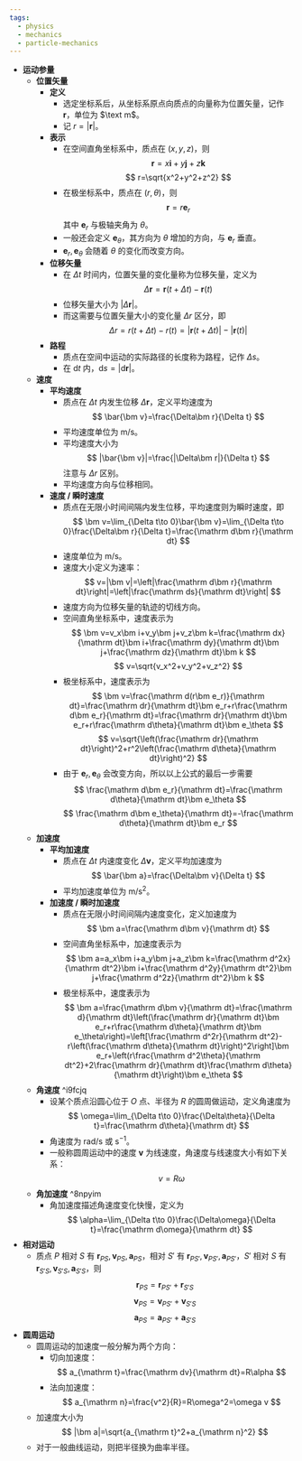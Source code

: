 ```yaml
---
tags:
  - physics
  - mechanics
  - particle-mechanics
---
```


- **运动参量**
	- **位置矢量**
		- **定义**
			- 选定坐标系后，从坐标系原点向质点的向量称为位置矢量，记作 $\bm r$，单位为 $\text m$。
			- 记 $r=|\bm r|$。
		- **表示**
			- 在空间直角坐标系中，质点在 $(x,y,z)$，则
			  $$
			  \bm r=x\bm i+y\bm j+z\bm k
			  $$
			  $$
			  r=\sqrt{x^2+y^2+z^2}
			  $$
			- 在极坐标系中，质点在 $(r,\theta)$，则
			  $$
			  \bm r=r\bm e_r
			  $$
			  其中 $\bm e_r$ 与极轴夹角为 $\theta$。
			- 一般还会定义 $\bm e_\theta$，其方向为 $\theta$ 增加的方向，与 $\bm e_r$ 垂直。
			- $\bm e_r,\bm e_\theta$ 会随着 $\theta$ 的变化而改变方向。
		- **位移矢量**
			- 在 $\Delta t$ 时间内，位置矢量的变化量称为位移矢量，定义为
			  $$
			  \Delta\bm r=\bm r(t+\Delta t)-\bm r(t)
			  $$
			- 位移矢量大小为 $|\Delta\bm r|$。
			- 而这需要与位置矢量大小的变化量 $\Delta r$ 区分，即
			  $$
			  \Delta r=r(t+\Delta t)-r(t)=|\bm r(t+\Delta t)|-|\bm r(t)|
			  $$
		- **路程**
			- 质点在空间中运动的实际路径的长度称为路程，记作 $\Delta s$。
			- 在 $\mathrm dt$ 内，$\mathrm ds=|\mathrm d\bm r|$。
	- **速度**
		- **平均速度**
			- 质点在 $\Delta t$ 内发生位移 $\Delta\bm r$，定义平均速度为
			  $$
			  \bar{\bm v}=\frac{\Delta\bm r}{\Delta t}
			  $$
			- 平均速度单位为 $\text{m/s}$。
			- 平均速度大小为
			  $$
			  |\bar{\bm v}|=\frac{|\Delta\bm r|}{\Delta t}
			  $$
			  注意与 $\Delta r$ 区别。
			- 平均速度方向与位移相同。
		- **速度 / 瞬时速度**
			- 质点在无限小时间间隔内发生位移，平均速度则为瞬时速度，即
			  $$
			  \bm v=\lim_{\Delta t\to 0}\bar{\bm v}=\lim_{\Delta t\to 0}\frac{\Delta\bm r}{\Delta t}=\frac{\mathrm d\bm r}{\mathrm dt}
			  $$
			- 速度单位为 $\text{m/s}$。
			- 速度大小定义为速率：
			  $$
			  v=|\bm v|=\left|\frac{\mathrm d\bm r}{\mathrm dt}\right|=\left|\frac{\mathrm ds}{\mathrm dt}\right|
			  $$
			- 速度方向为位移矢量的轨迹的切线方向。
			- 空间直角坐标系中，速度表示为
			  $$
			  \bm v=v_x\bm i+v_y\bm j+v_z\bm k=\frac{\mathrm dx}{\mathrm dt}\bm i+\frac{\mathrm dy}{\mathrm dt}\bm j+\frac{\mathrm dz}{\mathrm dt}\bm k
			  $$
			  $$
			  v=\sqrt{v_x^2+v_y^2+v_z^2}
			  $$
			- 极坐标系中，速度表示为
			  $$
			  \bm v=\frac{\mathrm d(r\bm e_r)}{\mathrm dt}=\frac{\mathrm dr}{\mathrm dt}\bm e_r+r\frac{\mathrm d\bm e_r}{\mathrm dt}=\frac{\mathrm dr}{\mathrm dt}\bm e_r+r\frac{\mathrm d\theta}{\mathrm dt}\bm e_\theta
			  $$
			  $$
			  v=\sqrt{\left(\frac{\mathrm dr}{\mathrm dt}\right)^2+r^2\left(\frac{\mathrm d\theta}{\mathrm dt}\right)^2}
			  $$
			- 由于 $\bm e_r,\bm e_\theta$ 会改变方向，所以以上公式的最后一步需要
			  $$
			  \frac{\mathrm d\bm e_r}{\mathrm dt}=\frac{\mathrm d\theta}{\mathrm dt}\bm e_\theta
			  $$
			  $$
			  \frac{\mathrm d\bm e_\theta}{\mathrm dt}=-\frac{\mathrm d\theta}{\mathrm dt}\bm e_r
			  $$
	- **加速度**
		- **平均加速度**
			- 质点在 $\Delta t$ 内速度变化 $\Delta\bm v$，定义平均加速度为
			  $$
			  \bar{\bm a}=\frac{\Delta\bm v}{\Delta t}
			  $$
			- 平均加速度单位为 $\mathrm{m/s^2}$。
		- **加速度 / 瞬时加速度**
			- 质点在无限小时间间隔内速度变化，定义加速度为
			  $$
			  \bm a=\frac{\mathrm d\bm v}{\mathrm dt}
			  $$
			- 空间直角坐标系中，加速度表示为
			  $$
			  \bm a=a_x\bm i+a_y\bm j+a_z\bm k=\frac{\mathrm d^2x}{\mathrm dt^2}\bm i+\frac{\mathrm d^2y}{\mathrm dt^2}\bm j+\frac{\mathrm d^2z}{\mathrm dt^2}\bm k
			  $$
			- 极坐标系中，速度表示为
			  $$
			  \bm a=\frac{\mathrm d\bm v}{\mathrm dt}=\frac{\mathrm d}{\mathrm dt}\left(\frac{\mathrm dr}{\mathrm dt}\bm e_r+r\frac{\mathrm d\theta}{\mathrm dt}\bm e_\theta\right)=\left[\frac{\mathrm d^2r}{\mathrm dt^2}-r\left(\frac{\mathrm d\theta}{\mathrm dt}\right)^2\right]\bm e_r+\left(r\frac{\mathrm d^2\theta}{\mathrm dt^2}+2\frac{\mathrm dr}{\mathrm dt}\frac{\mathrm d\theta}{\mathrm dt}\right)\bm e_\theta
			  $$
	- **角速度** ^i9fcjq
		- 设某个质点沿圆心位于 $O$ 点、半径为 $R$ 的圆周做运动，定义角速度为
		  $$
		  \omega=\lim_{\Delta t\to 0}\frac{\Delta\theta}{\Delta t}=\frac{\mathrm d\theta}{\mathrm dt}
		  $$
		- 角速度为 $\mathrm{rad/s}$ 或 $\mathrm{s^{-1}}$。
		- 一般称圆周运动中的速度 $\bm v$ 为线速度，角速度与线速度大小有如下关系：
		  $$
		  v=R\omega
		  $$
	- **角加速度** ^8npyim
		- 角加速度描述角速度变化快慢，定义为
		  $$
		  \alpha=\lim_{\Delta t\to 0}\frac{\Delta\omega}{\Delta t}=\frac{\mathrm d\omega}{\mathrm dt}
		  $$
- **相对运动**
	- 质点 $P$ 相对 $S$ 有 $\bm r_{PS},\bm v_{PS},\bm a_{PS}$，相对 $S'$ 有 $\bm r_{PS'},\bm v_{PS'},\bm a_{PS'}$，$S'$ 相对 $S$ 有 $\bm r_{S'S},\bm v_{S'S},\bm a_{S'S}$，则
	  $$
	  \bm r_{PS}=\bm r_{PS'}+\bm r_{S'S}
	  $$
	  $$
	  \bm v_{PS}=\bm v_{PS'}+\bm v_{S'S}
	  $$
	  $$
	  \bm a_{PS}=\bm a_{PS'}+\bm a_{S'S}
	  $$
- **圆周运动**
	- 圆周运动的加速度一般分解为两个方向：
		- 切向加速度：
		  $$
		  a_{\mathrm t}=\frac{\mathrm dv}{\mathrm dt}=R\alpha
		  $$
		- 法向加速度：
		  $$
		  a_{\mathrm n}=\frac{v^2}{R}=R\omega^2=\omega v
		  $$
	- 加速度大小为
	  $$
	  |\bm a|=\sqrt{a_{\mathrm t}^2+a_{\mathrm n}^2}
	  $$
	- 对于一般曲线运动，则把半径换为曲率半径。